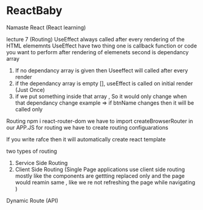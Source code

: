 # ReactBaby
Namaste React (React learning)

lecture 7 (Routing)
UseEffect always called after every rendering of the HTML elememnts 
UseEffect have two thing one is callback function or code you want to perform after rendering of elemenets 
second is dependancy array 
1. If no dependancy array is given then Useeffect will called after every render 
2. if the dependancy array is empty [], useEffect is called on initial render (Just Once)
3. if we put something inside that array , So it would only change when that dependancy change
example => if btnName changes then it will be called only 

Routing
npm i react-router-dom
we have to import createBrowserRouter in our APP.JS
for routing we have to create routing configuarations

If you write rafce then it will automatically create react template

two types of routing
1) Service Side Routing
2) Client Side Routing (Single Page applications use client side routing mostly like the components are gettting replaced only and the page would reamin same , like we re not refreshing the page while navigating )

Dynamic Route (API)



